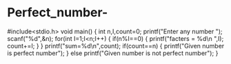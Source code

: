 # Perfect_number-
#include<stdio.h>
void main()
{
int n,I,count=0;
printf("Enter any number ");
scanf("%d",&n);
for(int I=1;I<n;I++)
{
if(n%I==0)
{
printf("facters = %d\n ",I);
count+=I;
}
}
printf("sum=%d\n",count);
if(count==n)
{
printf("Given number is perfect number");
}
else
printf("Given number is not perfect number");
}
